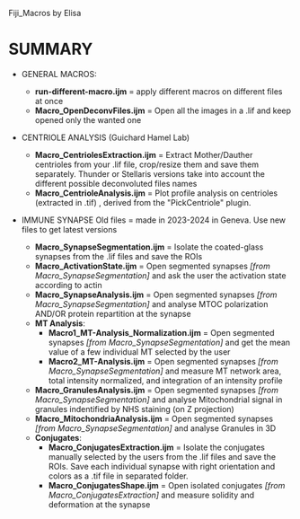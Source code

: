 Fiji_Macros by Elisa

# SUMMARY
- GENERAL MACROS:
    - **run-different-macro.ijm** = apply different macros on different files at once
    - **Macro_OpenDeconvFiles.ijm** = Open all the images in a .lif and keep opened only the wanted one
 
- CENTRIOLE ANALYSIS (Guichard Hamel Lab)
    - **Macro_CentriolesExtraction.ijm** = Extract Mother/Dauther centrioles from your .lif file, crop/resize them and save them separately. Thunder or Stellaris versions take into account the different possible deconvoluted files names
    - **Macro_CentrioleAnalysis.ijm** = Plot profile analysis on centrioles (extracted in .tif) , derived from the "PickCentriole" plugin.
  
- IMMUNE SYNAPSE
      Old files = made in 2023-2024 in Geneva. Use new files to get latest versions
    - **Macro_SynapseSegmentation.ijm** = Isolate the coated-glass synapses from the .lif files and save the ROIs
    - **Macro_ActivationState.ijm** = Open segmented synapses *[from Macro_SynapseSegmentation]* and ask the user the activation state according to actin
    - **Macro_SynapseAnalysis.ijm** = Open segmented synapses *[from Macro_SynapseSegmentation]* and analyse MTOC polarization AND/OR protein repartition at the synapse
    - **MT Analysis**:
        - **Macro1_MT-Analysis_Normalization.ijm** = Open segmented synapses *[from Macro_SynapseSegmentation]* and get the mean value of a few individual MT selected by the user
        - **Macro2_MT-Analysis.ijm** = Open segmented synapses *[from Macro_SynapseSegmentation]* and measure MT network area, total intensity normalized, and integration of an intensity profile
    - **Macro_GranulesAnalysis.ijm** = Open segmented synapses *[from Macro_SynapseSegmentation]* and analyse Mitochondrial signal in granules indentified by NHS staining (on Z projection)
    - **Macro_MitochondriaAnalysis.ijm** = Open segmented synapses *[from Macro_SynapseSegmentation]* and analyse Granules in 3D
    - **Conjugates**:
        - **Macro_ConjugatesExtraction.ijm** = Isolate the conjugates manually selected by the users from the .lif files and save the ROIs. Save each individual synapse with right orientation and colors as a .tif file in separated folder.
        - **Macro_ConjugatesShape.ijm** = Open isolated conjugates *[from Macro_ConjugatesExtraction]* and measure solidity and deformation at the synapse
